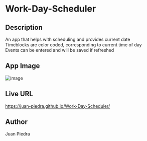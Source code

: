 # Work-Day-Scheduler

## Description
An app that helps with scheduling and provides current date
<br/>
Timeblocks are color coded, corresponding to current time of day
<br/>
Events can be entered and will be saved if refreshed

## App Image
![image](https://user-images.githubusercontent.com/127042069/236373843-34753140-511d-4e65-91c8-0b3f1020e69d.png)


## Live URL
https://juan-piedra.github.io/Work-Day-Scheduler/

## Author
Juan Piedra
